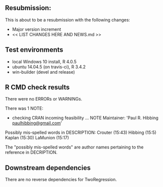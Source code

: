 ## Resubmission:
This is about to be a resubmission with the following changes:

* Major version increment
* << LIST CHANGES HERE AND NEWS.md >>

## Test environments
* local Windows 10 install, R 4.0.5
* ubuntu 14.04.5 (on travis-ci), R 3.4.2
* win-builder (devel and release)

## R CMD check results
There were no ERRORs or WARNINGs. 

There was 1 NOTE:

* checking CRAN incoming feasibility ... NOTE
Maintainer: 'Paul R. Hibbing <paulhibbing@gmail.com>'

Possibly mis-spelled words in DESCRIPTION:
  Crouter (15:43)
  Hibbing (15:5)
  Kaplan (15:30)
  LaMunion (15:17)

The "possibly mis-spelled words" are author names
pertaining to the reference in DECRIPTION.

## Downstream dependencies
There are no reverse dependencies for TwoRegression.
